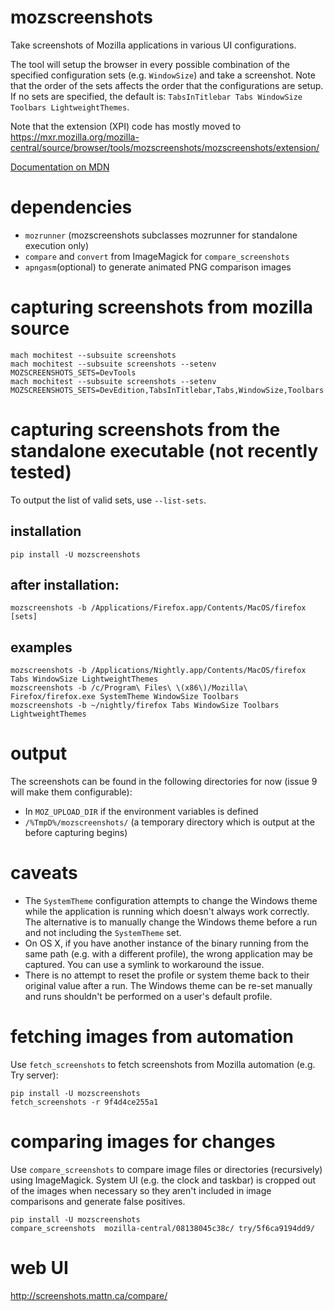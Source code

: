 # mozscreenshots

Take screenshots of Mozilla applications in various UI configurations.

The tool will setup the browser in every possible combination of the specified configuration sets (e.g. `WindowSize`) and take a screenshot. Note that the order of the sets affects the order that the configurations are setup. If no sets are specified, the default is: `TabsInTitlebar Tabs WindowSize Toolbars LightweightThemes`.

Note that the extension (XPI) code has mostly moved to https://mxr.mozilla.org/mozilla-central/source/browser/tools/mozscreenshots/mozscreenshots/extension/

[Documentation on MDN](https://developer.mozilla.org/en-US/docs/Mozilla/QA/Browser_screenshots)

# dependencies
* `mozrunner` (mozscreenshots subclasses mozrunner for standalone execution only)
* `compare` and `convert` from ImageMagick for `compare_screenshots`
* `apngasm`(optional) to generate animated PNG comparison images

# capturing screenshots from mozilla source
    mach mochitest --subsuite screenshots
    mach mochitest --subsuite screenshots --setenv MOZSCREENSHOTS_SETS=DevTools
    mach mochitest --subsuite screenshots --setenv MOZSCREENSHOTS_SETS=DevEdition,TabsInTitlebar,Tabs,WindowSize,Toolbars

# capturing screenshots from the standalone executable (not recently tested)
To output the list of valid sets, use `--list-sets`.

## installation
    pip install -U mozscreenshots

## after installation:

    mozscreenshots -b /Applications/Firefox.app/Contents/MacOS/firefox [sets]

## examples

    mozscreenshots -b /Applications/Nightly.app/Contents/MacOS/firefox Tabs WindowSize LightweightThemes
    mozscreenshots -b /c/Program\ Files\ \(x86\)/Mozilla\ Firefox/firefox.exe SystemTheme WindowSize Toolbars
    mozscreenshots -b ~/nightly/firefox Tabs WindowSize Toolbars LightweightThemes

# output
The screenshots can be found in the following directories for now (issue 9 will make them configurable):

* In `MOZ_UPLOAD_DIR` if the environment variables is defined
* `/%TmpD%/mozscreenshots/` (a temporary directory which is output at the before capturing begins)

# caveats
* The `SystemTheme` configuration attempts to change the Windows theme while the application is running which doesn't always work correctly. The alternative is to manually change the Windows theme before a run and not including the `SystemTheme` set.
* On OS X, if you have another instance of the binary running from the same path (e.g. with a different profile), the wrong application may be captured. You can use a symlink to workaround the issue.
* There is no attempt to reset the profile or system theme back to their original value after a run. The Windows theme can be re-set manually and runs shouldn't be performed on a user's default profile.

# fetching images from automation

Use `fetch_screenshots` to fetch screenshots from Mozilla automation (e.g. Try server):

    pip install -U mozscreenshots
    fetch_screenshots -r 9f4d4ce255a1

# comparing images for changes

Use `compare_screenshots` to compare image files or directories (recursively) using ImageMagick. System UI
(e.g. the clock and taskbar) is cropped out of the images when necessary so they aren't included in
image comparisons and generate false positives.

    pip install -U mozscreenshots
    compare_screenshots  mozilla-central/08138045c38c/ try/5f6ca9194dd9/

# web UI

http://screenshots.mattn.ca/compare/
